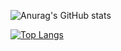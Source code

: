 ![Anurag's GitHub stats](https://github-readme-stats.vercel.app/api?username=erikv99&show_icons=true&theme=transparent&border_color=990099&include_all_commits=true)

[![Top Langs](https://github-readme-stats.vercel.app/api/top-langs/?username=erikv99&show_icons=true&theme=transparent&border_color=990099&include_all_commits=true)](https://github.com/erikv99/github-readme-stats)

